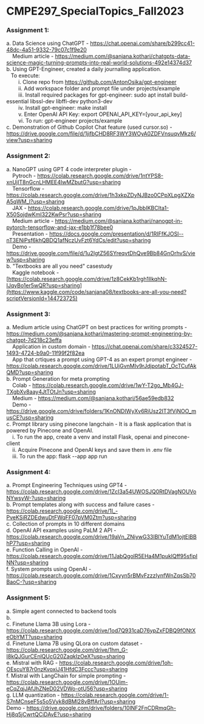 # CMPE297_SpecialTopics_Fall2023

### Assignment 1:
a.  Data Science using ChatGPT - https://chat.openai.com/share/b299cc41-48dc-4a51-9332-79c07c1f9e20 <br>
&nbsp; &nbsp; Medium article - https://medium.com/@sanjana.kothari/chatgpts-data-science-magic-turning-prompts-into-real-world-solutions-492e14374d37 <br>
b.  Using GPT-Engineer, created a daily journalling application. <br>
&nbsp; &nbsp;To execute: <br>
&nbsp; &nbsp; &nbsp; &nbsp; i. Clone repo from https://github.com/AntonOsika/gpt-engineer <br>
&nbsp; &nbsp; &nbsp; &nbsp; ii. Add workspace folder and prompt file under projects/example  <br>
&nbsp; &nbsp; &nbsp; &nbsp; iii. Install required packages for gpt-engineer: sudo apt install build-essential libssl-dev libffi-dev python3-dev <br>
&nbsp; &nbsp; &nbsp; &nbsp; iv. Install gpt-engineer: make install <br>
&nbsp; &nbsp; &nbsp; &nbsp; v. Enter OpenAI API Key: export OPENAI_API_KEY=[your_api_key] <br>
&nbsp; &nbsp; &nbsp; &nbsp; vi. To run: gpt-engineer projects/example <br>
c.  Demonstration of Github Copilot Chat feature (used cursor.so) - https://drive.google.com/file/d/1jifbCHD8RF3WY3WOyA0ZDFVnsuqvMkz6/view?usp=sharing

### Assignment 2:
a.  NanoGPT using GPT 4 code interpreter plugin - <br>
&nbsp; &nbsp; Pytroch - https://colab.research.google.com/drive/1ntYPS8-xnUjIT8nGcnLHMEE4IwMZbutG?usp=sharing <br>
&nbsp; &nbsp; Tensorflow - https://colab.research.google.com/drive/1h3xkpZDyNJBzo0CPpXLpgXZXpA5qWM_l?usp=sharing <br>
&nbsp; &nbsp; JAX - https://colab.research.google.com/drive/1pJbbIKBCIta1-X50SojdwKmI322KwPsr?usp=sharing <br>
&nbsp; &nbsp; Medium article - https://medium.com/@sanjana.kothari/nanogpt-in-pytorch-tensorflow-and-jax-e1bb1f78bee0 <br>
&nbsp; &nbsp; Presentation - https://docs.google.com/presentation/d/1RIFfKJOSl--nT3ENiPsf6khQBDQ1afNczUvFzt6YdCs/edit?usp=sharing <br>
&nbsp; &nbsp; Demo - https://drive.google.com/file/d/1u2IgtZ56SYreqvtDhQve9Bb84GnOrhvS/view?usp=sharing <br> 
b. "Textbooks are all you need" casestudy <br>
&nbsp; &nbsp; Kaggle notebook - [https://colab.research.google.com/drive/1z8CekKb1rgh1IlkqhN-IJqyBo1er5wQR?usp=sharing](https://www.kaggle.com/code/sanjana08/textbooks-are-all-you-need?scriptVersionId=144723725) <br>

### Assignment 3:
a.  Medium article using ChatGPT on best practices for writing prompts - https://medium.com/@sanjana.kothari/mastering-prompt-engineering-by-chatgpt-7d218c23effa <br>
&nbsp; &nbsp; Application in custom domain - https://chat.openai.com/share/c3324527-1493-4724-b9a0-11f99f2f82ea <br>
&nbsp; &nbsp; App that crtiques a prompt using GPT-4 as an expert prompt engineer - https://colab.research.google.com/drive/1LUjGvnMIv9rJdjpotabT_OcTCufAkQMD?usp=sharing <br>
b.  Prompt Generation for meta prompting <br>
&nbsp; &nbsp; Colab - https://colab.research.google.com/drive/1wY-T2go_Mb4GJ-TXgbXv8aay4JtTOtJn?usp=sharing <br>
&nbsp; &nbsp; Medium - https://medium.com/@sanjana.kothari/56ae59edb832 <br>
&nbsp; &nbsp; Demo - https://drive.google.com/drive/folders/1KnONDIWyXv6RiUsz2IT3fVjNOO_musCE?usp=sharing <br>
c.  Prompt library using pinecone langchain - It is a flask application that is powered by Pinecone and OpenAI. <br>
&nbsp; &nbsp; i. To run the app, create a venv and install Flask, openai and pinecone-client <br>
&nbsp; &nbsp; ii. Acquire Pinecone and OpenAI keys and save them in .env file <br>
&nbsp; &nbsp; iii. To run the app: flask --app app run

### Assignment 4:
a. Prompt Engineering Techniques using GPT4 - https://colab.research.google.com/drive/1ZcI3a54UWOSJQ0RtDVagNOUVoNYwsyW-?usp=sharing <br>
b. Prompt templates along with success and failure cases - https://colab.research.google.com/drive/1I_-PveKSiRZDEdwuDtFWqFF07pVM0Ztm?usp=sharing <br>
c. Collection of prompts in 10 different domains <br>
d. OpenAI API examples using PaLM 2 API -  https://colab.research.google.com/drive/19aVn_ZNiywG33IBlYuTdM1ojtElBBhP7?usp=sharing <br>
e. Function Calling in OpenAI - https://colab.research.google.com/drive/11JabQgolR5EHa4M1puklQff95sfipINN?usp=sharing <br>
f. System prompts using OpenAI - https://colab.research.google.com/drive/1Cxyyn5rBMvFzzzIynfWnZqsSb70BaoC-?usp=sharing <br>

### Assignment 5:
a. Simple agent connected to backend tools <br>
b. <br>
c. Finetune Llama 3B using Lora - https://colab.research.google.com/drive/1od7Q931caD76ypZxFDBQ9fONtXeObYMT?usp=sharing <br>
d. Finetune Llama 7B using QLora on custom dataset - https://colab.research.google.com/drive/1hm_G-I8kQJGurCEnlQUcG20ZaqkIzOeX?usp=sharing <br>
e. Mistral with RAG - https://colab.research.google.com/drive/1oh-OEscuY87r0nzKvoxiJ41HfdC3Fccc?usp=sharing <br>
f. Mistral with LangChain for simple prompting - https://colab.research.google.com/drive/1OUim-eCqZqjJAfJhZNeD02VDWo-otU56?usp=sharing <br>
g. LLM quantization - https://colab.research.google.com/drive/1-S7nMCnseF5s5o5Vyk8dBMl28vBffArl?usp=sharing <br>
Demo - https://drive.google.com/drive/folders/10lNF2FnCDRmqGh-Hj8q5jCwrtQCiDAvE?usp=sharing <br>

